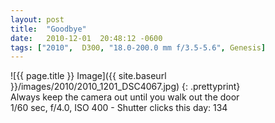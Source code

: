 ```yaml
---
layout: post
title:  "Goodbye"
date:   2010-12-01  20:48:12 -0600
tags: ["2010",  D300, "18.0-200.0 mm f/3.5-5.6", Genesis]
---
```

![{{ page.title }} Image]({{ site.baseurl }}/images/2010/2010_1201_DSC4067.jpg)
{: .prettyprint}  
Always keep the camera out until you walk out the door  
1/60 sec, f/4.0, ISO 400 - Shutter clicks this day: 134